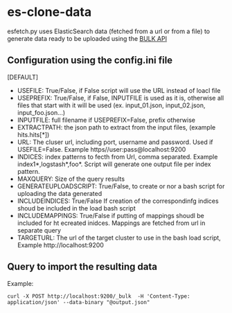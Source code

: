 # es-clone-data
esfetch.py uses ElasticSearch data (fetched from a url or from a file) to generate data ready to be uploaded using the [BULK API](https://www.elastic.co/guide/en/elasticsearch/reference/current/docs-bulk.html)

Configuration using the config.ini file
---
[DEFAULT]

* USEFILE: True/False, if False script will use the URL instead of loacl file
* USEPREFIX: True/False, if False, INPUTFILE is used as it is, otherwise all files that start with it will be used (ex. input_01.json, input_02.json, input_foo.json...)
* INPUTFILE: full filename if USEPREFIX=False, prefix otherwise
* EXTRACTPATH:  the json path to extract from the input files, (example hits.hits[*])
* URL: The cluser url, including port, username and password. Used if USEFILE=False. Example https//user:pass@localhost:9200
* INDICES: index patterns to fecth from Url, comma separated. Example index1*,logstash*,foo*. Script will generate one output file per index pattern.
* MAXQUERY: Size of the query results
* GENERATEUPLOADSCRIPT: True/False, to create or nor a bash script for uploading the data generated
* INCLUDEINDICES: True/False If creation of the correspondinfg indices shoud be included in the load bash script
* INCLUDEMAPPINGS: True/False if putting of mappings shoudl be included for ht ecreated inidces. Mappings are fetched from url in separate query
* TARGETURL: The url of the target cluster to use in the bash load script, Example http://localhost:9200


Query to import the resulting data
---
Example:
```
curl -X POST http://localhost:9200/_bulk  -H 'Content-Type: application/json' --data-binary "@output.json"